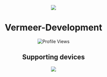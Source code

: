<p align="center">
  <picture>
    <source
      width="128px"
      media="(prefers-color-scheme: dark)"
      srcset="https://raw.githubusercontent.com/Vermeer-Development/.github/main/8gen2.svg"
    >
    <img 
      src="https://raw.githubusercontent.com/Vermeer-Development/.github/main/8gen2.svg"
    >
  </picture>
</p>
<h1 align=center>Vermeer-Development</h1>
<p align=center><img src="https://komarev.com/ghpvc/?username=Vermeer-Development&style=for-the-badge&color=3ddc84&label=Visited+People" alt="Profile Views" /></p>

<h2 align=center>Supporting devices</h2>

<p align=center>
<a href="https://www.po.co/global/product/poco-f6-pro"><img src="https://img.shields.io/badge/Redmi%20K70%20%2F%20POCO%20F6%20Pro-ff6900?style=flat-square&logo=xiaomi&logoColor=ffffff"></a>
</p>
</div>
